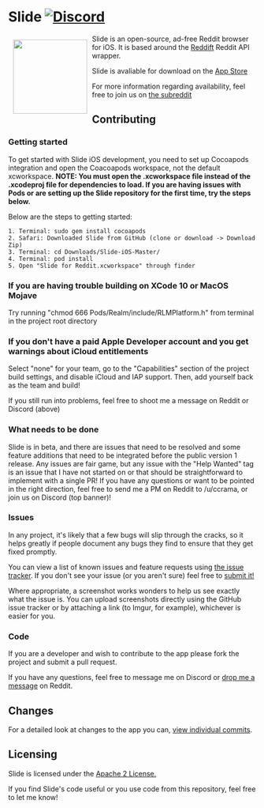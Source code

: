 # Slide [![Discord](https://img.shields.io/discord/407573578985242635.svg)](https://discord.gg/hVWAY8A)

<img src="/slide_ios_rounded.png" align="left"
width="150"
    hspace="10" vspace="10">

Slide is an open-source, ad-free Reddit browser for iOS. It is based around
the [Reddift](https://github.com/sonsongithub/reddift) Reddit API wrapper.

Slide is avaliable for download on the [App Store](https://itunes.apple.com/us/app/slide-for-reddit/id1260626828)

For more information regarding availability, feel free to join us on [the subreddit](https://www.reddit.com/r/slide_ios)  



## Contributing

### Getting started
To get started with Slide iOS development, you need to set up Cocoapods integration and open the Coacoapods workspace, not the default xcworkspace. **NOTE: You must open the .xcworkspace file instead of the .xcodeproj file for dependencies to load. If you are having issues with Pods or are setting up the Slide repository for the first time, try the steps below.**

Below are the steps to getting started:

    1. Terminal: sudo gem install cocoapods
    2. Safari: Downloaded Slide from GitHub (clone or download -> Download Zip)
    3. Terminal: cd Downloads/Slide-iOS-Master/
    4. Terminal: pod install
    5. Open "Slide for Reddit.xcworkspace" through finder
    
### If you are having trouble building on XCode 10 or MacOS Mojave

Try running "chmod 666 Pods/Realm/include/RLMPlatform.h" from terminal in the project root directory

### If you don't have a paid Apple Developer account and you get warnings about iCloud entitlements

Select "none" for your team, go to the "Capabilities" section of the project build settings, and disable iCloud and IAP support. Then, add yourself back as the team and build!

If you still run into problems, feel free to shoot me a message on Reddit or Discord (above)

### What needs to be done
Slide is in beta, and there are issues that need to be resolved and some feature additions that need to be integrated before the public version 1 release. Any issues are fair game, but any issue with the "Help Wanted" tag is an issue that I have not started on or that should be straightforward to implement with a single PR! If you have any questions or want to be pointed in the right direction, feel free to send me a PM on Reddit to /u/ccrama, or join us on Discord (top banner)!

### Issues

In any project, it's likely that a few bugs will slip through the cracks, so it
helps greatly if people document any bugs they find to ensure that they get
fixed promptly.

You can view a list of known issues and feature requests using [the issue tracker](
https://github.com/ccrama/Slide-ios/issues). If you don't see your issue (or you
aren't sure) feel free to [submit it!](https://github.com/ccrama/Slide-ios/issues/new)

Where appropriate, a screenshot works wonders to help us see exactly what the
issue is. You can upload screenshots directly using the GitHub issue tracker or
by attaching a link (to Imgur, for example), whichever is easier for you.

### Code

If you are a developer and wish to contribute to the app please fork the project
and submit a pull request.

If you have any questions, feel free to message me on Discord or
[drop me a message](https://www.reddit.com/message/compose/?to=ccrama) on Reddit.

## Changes

For a detailed look at changes to the app you can, [view individual
commits](https://github.com/ccrama/Slide-ios/commits/master).

## Licensing

Slide is licensed under the [Apache 2 License.](LICENSE)

If you find Slide's code useful or you use code from this repository, feel free to let me know!

